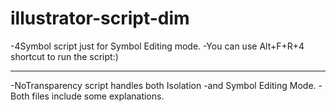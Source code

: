 # illustrator-script-dim
-4Symbol script just for Symbol Editing mode.
-You can use Alt+F+R+4 shortcut to run the script:)
_ _ _ _ _ _ 
-NoTransparency script handles both Isolation
-and Symbol Editing Mode.
-Both files include some explanations.
